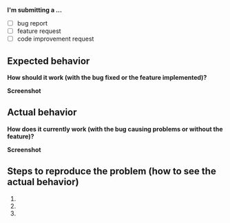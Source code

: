 **I'm submitting a ...**
  - [ ] bug report
  - [ ] feature request
  - [ ] code improvement request

## Expected behavior
**How should it work (with the bug fixed or the feature implemented)?**


**Screenshot**


## Actual behavior
**How does it currently work (with the bug causing problems or without the feature)?**


**Screenshot**


## Steps to reproduce the problem (how to see the actual behavior)

  1.
  2.
  3.
